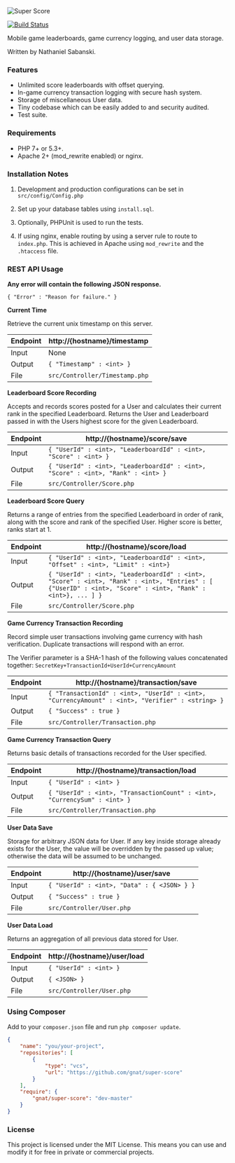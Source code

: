 <img src="http://imgur.com/Gict1wr.png" alt="Super Score" />

[![Build Status](https://travis-ci.org/gnat/super-score.svg?branch=master)](https://travis-ci.org/gnat/super-score)

Mobile game leaderboards, game currency logging, and user data storage.

Written by Nathaniel Sabanski.

### Features

* Unlimited score leaderboards with offset querying.
* In-game currency transaction logging with secure hash system.
* Storage of miscellaneous User data.
* Tiny codebase which can be easily added to and security audited.
* Test suite.

### Requirements

* PHP 7+ or 5.3+.
* Apache 2+ (mod_rewrite enabled) or nginx.

### Installation Notes

1. Development and production configurations can be set in `src/config/Config.php`

2. Set up your database tables using `install.sql`.

3. Optionally, PHPUnit is used to run the tests.

4. If using nginx, enable routing by using a server rule to route to `index.php`. This is achieved in Apache using `mod_rewrite` and the `.htaccess` file.

### REST API Usage

**Any error will contain the following JSON response.**

`{ "Error" : "Reason for failure." }`

**Current Time**

Retrieve the current unix timestamp on this server.

| Endpoint | http://{hostname}/timestamp | 
| --- | --- |
| Input | None |
| Output | `{ "Timestamp" : <int> }` |
| File | `src/Controller/Timestamp.php` |

**Leaderboard Score Recording**

Accepts and records scores posted for a User and calculates their current rank in the specified Leaderboard. Returns the User and Leaderboard passed in with the Users highest score for the given Leaderboard.

| Endpoint | http://{hostname}/score/save | 
| --- | --- |
| Input | `{ "UserId" : <int>, "LeaderboardId" : <int>, "Score" : <int> }` |
| Output | `{ "UserId" : <int>, "LeaderboardId" : <int>, "Score" : <int>, "Rank" : <int> }` |
| File | `src/Controller/Score.php` |

**Leaderboard Score Query**

Returns a range of entries from the specified Leaderboard in order of rank, along with the score and rank of the specified User. Higher score is better, ranks start at 1.

| Endpoint | http://{hostname}/score/load | 
| --- | --- |
| Input | `{ "UserId" : <int>, "LeaderboardId" : <int>, "Offset" : <int>, "Limit" : <int>}` |
| Output | `{ "UserId" : <int>, "LeaderboardId" : <int>, "Score" : <int>, "Rank" : <int>, "Entries" : [ {"UserID" : <int>, "Score" : <int>, "Rank" : <int>}, ... ] }` |
| File | `src/Controller/Score.php` |

**Game Currency Transaction Recording**

Record simple user transactions involving game currency with hash verification. Duplicate transactions will respond with an error.

The Verifier parameter is a SHA-1 hash of the following values concatenated together:
`SecretKey+TransactionId+UserId+CurrencyAmount`

| Endpoint | http://{hostname}/transaction/save | 
| --- | --- |
| Input | `{ "TransactionId" : <int>, "UserId" : <int>, "CurrencyAmount" : <int>, "Verifier" : <string> }` |
| Output | `{ "Success" : true }` |
| File | `src/Controller/Transaction.php` |

**Game Currency Transaction Query**

Returns basic details of transactions recorded for the User specified.

| Endpoint | http://{hostname}/transaction/load | 
| --- | --- |
| Input | `{ "UserId" : <int> }` |
| Output | `{ "UserId" : <int>, "TransactionCount" : <int>, "CurrencySum" : <int> }` |
| File | `src/Controller/Transaction.php` |

**User Data Save**

Storage for arbitrary JSON data for User. If any key inside storage already exists for the User, the value will be overridden by the passed up value; otherwise the data will be assumed to be unchanged.

| Endpoint | http://{hostname}/user/save | 
| --- | --- |
| Input | `{ "UserId" : <int>, "Data" : { <JSON> } }` |
| Output | `{ "Success" : true }` |
| File | `src/Controller/User.php` |

**User Data Load**

Returns an aggregation of all previous data stored for User.

| Endpoint | http://{hostname}/user/load | 
| --- | --- |
| Input | `{ "UserId" : <int> }` |
| Output | `{ <JSON> }` |
| File | `src/Controller/User.php` |


### Using Composer

Add to your `composer.json` file and run `php composer update`.

```json
{
    "name": "you/your-project",
    "repositories": [
        {
            "type": "vcs",
            "url": "https://github.com/gnat/super-score"
        }
    ],
    "require": {
        "gnat/super-score": "dev-master"
    }
}
```

### License

This project is licensed under the MIT License. This means you can use and modify it for free in private or commercial projects.
